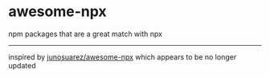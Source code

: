# awesome-npx
npm packages that are a great match with npx

---

inspired by [junosuarez/awesome-npx](https://github.com/junosuarez/awesome-npx) which appears to be no longer updated
